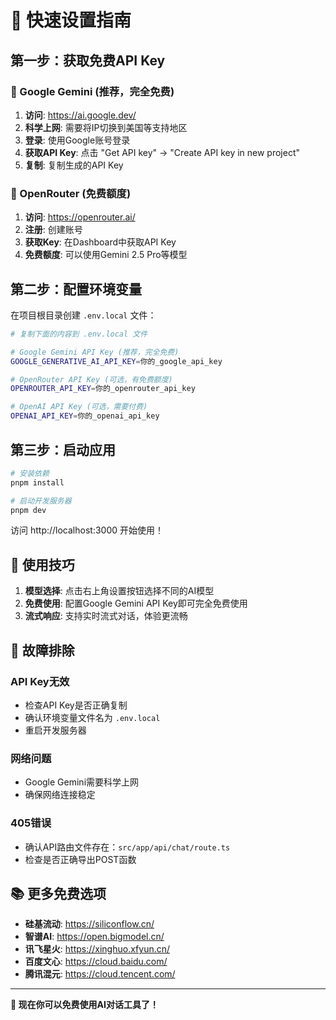 # 🚀 快速设置指南

## 第一步：获取免费API Key

### 🌟 Google Gemini (推荐，完全免费)

1. **访问**: https://ai.google.dev/
2. **科学上网**: 需要将IP切换到美国等支持地区
3. **登录**: 使用Google账号登录
4. **获取API Key**: 点击 "Get API key" → "Create API key in new project"
5. **复制**: 复制生成的API Key

### 🔄 OpenRouter (免费额度)

1. **访问**: https://openrouter.ai/
2. **注册**: 创建账号
3. **获取Key**: 在Dashboard中获取API Key
4. **免费额度**: 可以使用Gemini 2.5 Pro等模型

## 第二步：配置环境变量

在项目根目录创建 `.env.local` 文件：

```bash
# 复制下面的内容到 .env.local 文件

# Google Gemini API Key (推荐，完全免费)
GOOGLE_GENERATIVE_AI_API_KEY=你的_google_api_key

# OpenRouter API Key (可选，有免费额度)
OPENROUTER_API_KEY=你的_openrouter_api_key

# OpenAI API Key (可选，需要付费)
OPENAI_API_KEY=你的_openai_api_key
```

## 第三步：启动应用

```bash
# 安装依赖
pnpm install

# 启动开发服务器
pnpm dev
```

访问 http://localhost:3000 开始使用！

## 🎯 使用技巧

1. **模型选择**: 点击右上角设置按钮选择不同的AI模型
2. **免费使用**: 配置Google Gemini API Key即可完全免费使用
3. **流式响应**: 支持实时流式对话，体验更流畅

## 🔧 故障排除

### API Key无效
- 检查API Key是否正确复制
- 确认环境变量文件名为 `.env.local`
- 重启开发服务器

### 网络问题
- Google Gemini需要科学上网
- 确保网络连接稳定

### 405错误
- 确认API路由文件存在：`src/app/api/chat/route.ts`
- 检查是否正确导出POST函数

## 📚 更多免费选项

- **硅基流动**: https://siliconflow.cn/
- **智谱AI**: https://open.bigmodel.cn/
- **讯飞星火**: https://xinghuo.xfyun.cn/
- **百度文心**: https://cloud.baidu.com/
- **腾讯混元**: https://cloud.tencent.com/

---

**🎉 现在你可以免费使用AI对话工具了！** 